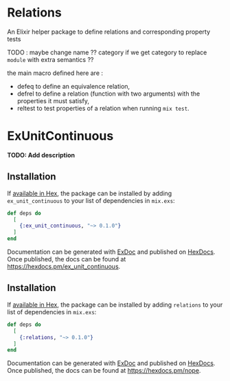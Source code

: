 # Relations

An Elixir helper package to define relations and corresponding property tests

TODO : maybe change name ?? category if we get category to replace `module` with extra semantics ??

the main macro defined here are :
- defeq to define an equivalence relation,
- defrel to define a relation (function with two arguments) with the properties it must satisfy,
- reltest to test properties of a relation when running `mix test`. 

# ExUnitContinuous

**TODO: Add description**

## Installation

If [available in Hex](https://hex.pm/docs/publish), the package can be installed
by adding `ex_unit_continuous` to your list of dependencies in `mix.exs`:

```elixir
def deps do
  [
    {:ex_unit_continuous, "~> 0.1.0"}
  ]
end
```

Documentation can be generated with [ExDoc](https://github.com/elixir-lang/ex_doc)
and published on [HexDocs](https://hexdocs.pm). Once published, the docs can
be found at <https://hexdocs.pm/ex_unit_continuous>.




## Installation

If [available in Hex](https://hex.pm/docs/publish), the package can be installed
by adding `relations` to your list of dependencies in `mix.exs`:

```elixir
def deps do
  [
    {:relations, "~> 0.1.0"}
  ]
end
```

Documentation can be generated with [ExDoc](https://github.com/elixir-lang/ex_doc)
and published on [HexDocs](https://hexdocs.pm). Once published, the docs can
be found at <https://hexdocs.pm/nope>.

